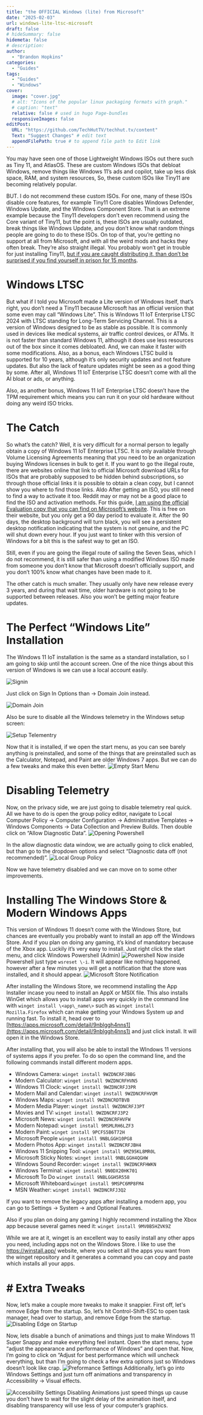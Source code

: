 ```yaml
---
title: "the OFFICIAL Windows (lite) from Microsoft"
date: "2025-02-03"
url: windows-lite-ltsc-microsoft
draft: false
# hideSummary: false
hidemeta: false
# description:
author:
  - "Brandon Hopkins"
categories:
  - "Guides"
tags:
  - "Guides"
  - "Windows"
cover:
  image: "cover.jpg"
  # alt: "Icons of the popular linux packaging formats with graph."
  # caption: "text"
  relative: false # used in hugo Page-bundles
  responsiveImages: false
editPost:
  URL: "https://github.com/TechHutTV/techhut.tv/content"
  Text: "Suggest Changes" # edit text
  appendFilePath: true # to append file path to Edit link
---
```


You may have seen one of those Lightweight Windows ISOs out there such as Tiny 11, and AtlasOS. These are custom Windows ISOs that debloat Windows, remove things like Windows 11’s ads and copilot, take up less disk space, RAM, and system resources, So, these custom ISOs like Tiny11 are becoming relatively popular.

BUT. I do not recommend these custom ISOs. For one, many of these ISOs disable core features, for example Tiny11 Core disables Windows Defender, Windows Update, and the WIndows Component Store. That is an extreme example because the Tiny11 developers don’t even recommend using the Core variant of Tiny11, but the point is, these ISOs are usually outdated, break things like Windows Update, and you don’t know what random things people are going to do to these ISOs. On top of that, you’re getting no support at all from Microsoft, and with all the weird mods and hacks they often break. They’re also straight illegal. You probably won’t get in trouble for just installing Tiny11, [but if you are caught distributing it, than don’t be surprised if you find yourself in prison for 15 months](https://www.polygon.com/windows/2018/4/25/17280178/eric-lundgren-windows-restore-disks-microsoft-prison).

# Windows LTSC

But what if I told you Microsoft made a Lite version of Windows itself, that’s right, you don’t need a Tiny11 because Microsoft has an official version that some even may call “Windows Lite”. This is Windows 11 IoT Enterprise LTSC 2024 with LTSC standing for Long-Term Servicing Channel. This is a version of Windows designed to be as stable as possible. It is commonly used in devices like medical systems, air traffic control devices, or ATMs. It is not faster than standard Windows 11, although it does use less resources out of the box since it comes debloated. And, we can make it faster with some modifications. Also, as a bonus, each Windows LTSC build is supported for 10 years, although it’s only security updates and not feature updates. But also the lack of feature updates might be seen as a good thing by some. After all, Windows 11 IoT Enterprise LTSC doesn’t come with all the AI bloat or ads, or anything.

Also, as another bonus, Windows 11 IoT Enterprise LTSC doesn’t have the TPM requirement which means you can run it on your old hardware without doing any weird ISO tricks.

# The Catch

So what’s the catch? Well, it is very difficult for a normal person to legally obtain a copy of Windows 11 IoT Enterprise LTSC. It is only available through Volume Licensing Agreements meaning that you need to be an organization buying Windows licenses in bulk to get it. If you want to go the illegal route, there are websites online that link to official Microsoft download URLs for ISOs that are probably supposed to be hidden behind subscriptions, so through those official links it is possible to obtain a clean copy, but I cannot show you where to find those links. Aldo After getting an ISO, you still need to find a way to activate it too. Reddit may or may not be a good place to find the ISO and activation methods. For this guide, [I am using the official Evaluation copy that you can find on Microsoft’s website](https://www.microsoft.com/en-us/evalcenter/evaluate-windows-11-enterprise). This is free on their website, but you only get a 90 day period to evaluate it. After the 90 days, the desktop background will turn black, you will see a persistent desktop notification indicating that the system is not genuine, and the PC will shut down every hour. If you just want to tinker with this version of Windows for a bit this is the safest way to get an ISO.

Still, even if you are going the illegal route of sailing the Seven Seas, which I do not recommend, it is still safer than using a modified Windows ISO made from someone you don’t know that Microsoft doesn’t officially support, and you don’t 100% know what changes have been made to it.

The other catch is much smaller. They usually only have new release every 3 years, and during that wait time, older hardware is not going to be supported between releases. Also you won’t be getting major feature updates.

# The Perfect “Windows Lite” Installation

The Windows 11 IoT installation is the same as a standard installation, so I am going to skip until the account screen. One of the nice things about this version of Windows is we can use a local account easily.

![Signin](images/1_signin.png)

Just click on Sign In Options than \-\> Domain Join instead.

![Domain Join](images/2_domain_join.png)

Also be sure to disable all the Windows telemetry in the Windows setup screen:

![Setup Telementry](images/3_telementry.png)

Now that it is installed, if we open the start menu, as you can see barely anything is preinstalled, and some of the things that are preinstalled such as the Calculator, Notepad, and Paint  are older Windows 7 apps. But we can do a few tweaks and make this even better.
![Empty Start Menu](images/4_empty_start_menu.png)


# Disabling Telemetry

Now, on the privacy side, we are just going to disable telemetry real quick. All we have to do is open the group policy editor, navigate to Local Computer Policy \-\> Computer Configuration \-\> Administrative Templates \-\> Windows Components \-\> Data Collection and Preview Builds. Then double click on “Allow Diagnostic Data”.
![Opening Powershell](images/5_local_group_policy.png)

In the allow diagnostic data window, we are actually going to click enabled, but than go to the dropdown options and select “Diagnostic data off (not recommended)”.
![Local Group Policy](images/6_diagnostic_data_off.png)

Now we have telemetry disabled and we can move on to some other improvements.

# Installing The Windows Store & Modern Windows Apps

This version of Windows 11 doesn’t come with the Windows Store, but chances are eventually you probably want to install an app off the Windows Store. And if you plan on doing any gaming, it’s kind of mandatory because of the Xbox app. Luckily it’s very easy to install. Just right click the start menu, and click Windows Powershell (Admin) ![Powershell](images/7_opening_powershell.png)
Now inside Powershell just type `wsreset \-i`. It will appear like nothing happened, however after a few minutes you will get a notification that the store was installed, and it should appear.
![Microsoft Store Notification](images/8_win_store_notification.png)

After installing the Windows Store, we recommend installing the App Installer incase you need to install an AppX or MSIX file. This also installs WinGet which allows you to install apps very quickly in the command line with `winget install \<app\_name\>` such as `winget install Mozilla.Firefox` which can make getting your Windows System up and running fast. To install it, head over to [https://apps.microsoft.com/detail/9nblggh4nns1](https://apps.microsoft.com/detail/9nblggh4nns1) and just click install. It will open it in the Windows Store.

After installing that, you will also be able to install the WIndows 11 versions of systems apps if you prefer. To do so open the command line, and the following commands install different modern apps.

- Windows Camera: `winget install 9WZDNCRFJBBG`
- Modern Calculator: `winget install 9WZDNCRFHVN5`
- Windows 11 Clock: `winget install 9WZDNCRFJ3PR`
- Modern Mail and Calendar: `winget install 9WZDNCRFHVQM`
- Windows Maps: `winget install 9WZDNCRDTBVB`
- Modern Media Player: `winget install 9WZDNCRFJ3PT`
- Movies and TV: `winget install 9WZDNCRFJ3P2`
- Microsoft News: `winget install 9WZDNCRFHVFW`
- Modern Notepad: `winget install 9MSMLRH6LZF3`
- Modern Paint: `winget install 9PCFS5B6T72H`
- Microsoft People `winget install 9NBLGGH10PG8`
- Modern Photos App: `winget install 9WZDNCRFJBH4`
- Windows 11 Snipping Tool: `winget install 9MZ95KL8MR0L`
- Microsoft Sticky Notes: `winget install 9NBLGGH4QGHW`
- Windows Sound Recorder: `winget install 9WZDNCRFHWKN`
- Windows Terminal:  `winget install 9N0DX20HK701`
- Microsoft To Do `winget install 9NBLGGH5R558`
- Microsoft Whiteboard:`winget install 9MSPC6MP8FM4`
- MSN Weather: `winget install 9WZDNCRFJ3Q2`

If you want to remove the legacy apps after installing a modern app, you can go to Settings \-\> System \-\> and Optional Features.

Also if you plan on doing any gaming I highly recommend installing the Xbox app because several games need it: `winget install 9MV0B5HZVK9Z`

While we are at it, winget is an excellent way to easily install any other apps you need, including apps not on the Windows Store. I like to use the https://winstall.app/ website, where you select all the apps you want from the winget repository and it generates a command you can copy and paste which installs all your apps.

# \# Extra Tweaks

Now, let’s make a couple more tweaks to make it snappier. First off, let's remove Edge from the startup. So, let’s hit Control-Shift-ESC to open task manager, head over to startup, and remove Edge from the startup.
![Disabling Edge on Startup](images/9_edge_startup.png])

Now, lets disable a bunch of animations and things just to make Windows 11 Super Snappy and make everything feel instant. Open the start menu, type “adjust the appearance and performance of Windows” and open that. Now, I’m going to click on “Adjust for best performance which will uncheck everything, but than I’m going to check a few extra options just so Windows doesn’t look like crap.
![Preformance Settings](images/10_preformance_settings.png])
Additionally, let’s go into Windows Settings and just turn off animations and transparency in Accessibility \-\> Visual effects.

![Accessibility Settings](images/11_accessibility_settings.png)
Disabling Animations just speed things up cause you don’t have to wait for the slight delay of the animation itself, and disabling transparency will use less of your computer’s graphics.
